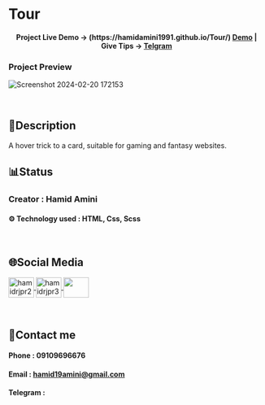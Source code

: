# Tour

<h4 align="center">
  <span>Project Live Demo -> (https://hamidamini1991.github.io/Tour/) </span>
  <a href="" target="_blank">Demo</a>
  |
  <span>Give Tips -> </span>
  <a href="" target="_blank">Telgram</a>
</h4>

### Project Preview
![Screenshot 2024-02-20 172153](https://github.com/HamidAmini1991/Tour/assets/157976852/fcad6625-265a-4815-aa82-a01a46ad6bc1)


<br>

## 📃Description
  A hover trick to a card, suitable for gaming and fantasy websites.
<br>

## 📊Status
### Creator : Hamid Amini
#### ⚙️ Technology used : HTML, Css, Scss
<br>

## 🌐Social Media
<p align="left"> 
  <a href="https://www.linkedin.com/in/hamid-amini-b67bb32b5/" target="blank">
    <img align="center" src="https://raw.githubusercontent.com/rahuldkjain/github-profile-readme-generator/master/src/images/icons/Social/linked-in-alt.svg" alt="hamidrjpr2" height="40" width="50" />
  </a>
  <a href="https://instagram.com/hamidamini_fe2024" target="blank">
  <img align="center" src="https://raw.githubusercontent.com/rahuldkjain/github-profile-readme-generator/master/src/images/icons/Social/instagram.svg" alt="hamidrjpr3" height="40" width="50" />
  </a>
  <a href="https://github.com/hamidamini1991">
    <img align="center" src="https://cdn.jsdelivr.net/gh/devicons/devicon/icons/github/github-original.svg" width="50" height="40">
  </a>
</p>
<br>

## 🔰Contact me
#### Phone : 09109696676
#### Email : hamid19amini@gmail.com
#### Telegram : []()
